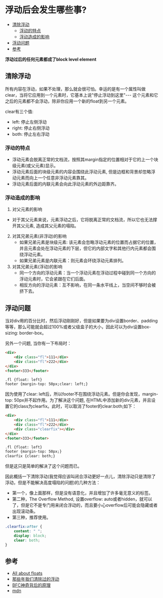 # 浮动后会发生哪些事?

<!-- vim-markdown-toc GFM -->
* [清除浮动](#清除浮动)
  * [浮动的特点](#浮动的特点)
  * [浮动造成的影响](#浮动造成的影响)
* [浮动问题](#浮动问题)
* [参考](#参考)

<!-- vim-markdown-toc -->

**浮动过后的任何元素都成了block level element**

## 清除浮动

所有内容在浮动，如果不处理，那么就会很可怕。幸运的是有一个属性叫做clear，当将它应用到一个元素时，它基本上说"停止浮动到这里"--- 这个元素和它之后的元素都不会浮动，除非你应用一个新的float到另一个元素。

clear有三个值:

* left: 停止左侧浮动
* right: 停止右侧浮动
* both: 停止左右浮动

### 浮动的特点

* 浮动元素会脱离正常的文档流，按照其margin指定的位置相对于它的上一个块级元素(或父元素)显示。
* 浮动元素后面的块级元素的内容会围绕此浮动元素, 但是边框和背景却忽略浮动元素而向上一个任意非浮动元素靠其。
* 浮动元素后面的内联元素会向此浮动元素的外边距靠齐。

### 浮动造成的影响

1. 对父元素的影响
  * 对于其父元素来说，元素浮动之后，它将脱离正常的文档流，所以它也无法撑开其父元素, 造成其父元素的塌陷。
2. 对其兄弟元素(非浮动)的影响
	* 如果兄弟元素是块级元素: 该元素会忽略浮动元素的位置而占据它的位置，并且元素会处在浮动元素的下层，但它的内部文字和其他行内元素都会围绕浮动元素。
	* 如果兄弟元素是内联元素：则元素会环绕浮动元素排列。
3. 对其兄弟元素(浮动)的影响
	* 同一个方向的浮动元素：当一个浮动元素在浮动过程中碰到同一个方向的浮动元素时，它会紧跟在它们后面。
	* 相反方向的浮动元素：互不影响，在同一条水平线上，当空间不够时会被挤下去。

## 浮动问题

当对div用的百分比时，然后浮动刚刚好，但是如果要为div设置border、padding等等，那么可能就会超过100%或者父级盒子的大小，因此可以为div设置box-sizing: border-box。

另外一个问题, 当你有一下布局时：

```html
<div>
	<div class="fl">111</div>
	<div class="fl">222</div>
</div>
<footer>333</footer>

.fl {float: left}
footer {margin-top: 50px;clear: left;}
```

因为使用了clear: left后，所以footer不在围绕浮动元素。但是你会发现，margin-top: 50px并不起作用。为了解决这个问题, 在HTML中添加新的div元素，并且设置它的class为clearfix。此时，可以取消了footer的clear:both;如下：

```html
<div>
	<div class="fl">111</div>
	<div class="fl">222</div>
	<div class="clearfix"></div>
</div>
<footer>333</footer>

.fl {float: left}
footer {margin-top: 50px;}
clearfix {clear: both;}
```

但是这只是简单的解决了这个问题而已。

因此概括一下清除浮动(我觉得应该叫闭合浮动更好一点儿，清除浮动只是清除了浮动，但是不能解决高度塌陷的问题)的几种方法：

* 第一个，像上面那样，但是没有语意化，并且增加了许多毫无意义的标签。
* 第二种，The Overflow Method, 设置overflow: auto或者hidden，就可以了，但是它不是专门用来闭合浮动的，而且要小心overflow后可能会隐藏或者出现滚动条。
* 第三种，推荐使用。

```css
.clearfix:after {
	content: " ";
	display: block;
	clear: both;
}
```

## 参考

* [All about floats](https://css-tricks.com/all-about-floats/)
* [那些年我们清除过的浮动](http://www.iyunlu.com/view/css-xhtml/55.html)
* [BFC神奇背后的原理](http://www.cnblogs.com/lhb25/p/inside-block-formatting-ontext.html)
* [mdn](https://developer.mozilla.org/zh-CN/docs/Learn/CSS/CSS_layout/Floats#清除浮动会变复杂)

